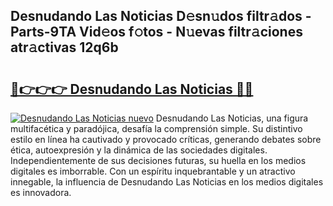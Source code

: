 ## Desnudando Las Noticias D𝚎sn𝚞dos filtr𝚊dos - Parts-9TA Vid𝚎os f𝚘tos - N𝚞evas filtr𝚊ciones atr𝚊ctivas 12q6b

# <h2><a href="http://mbdv7q.tromn.icu/?c=Desnudando+Las+Noticias">🔗👉👉👉 Desnudando Las Noticias 🔗🔗</a></h2>

[![Desnudando Las Noticias nuevo](https://i.imgur.com/pEAQMta.gif)](http://mbdv7q.tromn.icu/?c=Desnudando+Las+Noticias)
Desnudando Las Noticias, una figura multifacética y paradójica, desafía la comprensión simple. Su distintivo estilo en línea ha cautivado y provocado críticas, generando debates sobre ética, autoexpresión y la dinámica de las sociedades digitales. Independientemente de sus decisiones futuras, su huella en los medios digitales es imborrable. Con un espíritu inquebrantable y un atractivo innegable, la influencia de Desnudando Las Noticias en los medios digitales es innovadora.

